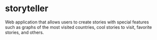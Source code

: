 # storyteller
Web application that allows users to create stories with special features such as graphs of the most visited countries, cool stories to visit, favorite stories, and others.
